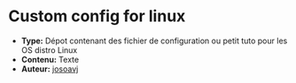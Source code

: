 # Custom config for linux

- **Type:** Dépot contenant des fichier de configuration ou petit tuto pour les OS distro Linux
- **Contenu:** Texte
- **Auteur:** [josoavj](https://github.com/josoavj)
